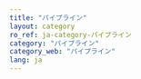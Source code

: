 ```yaml
---
title: "パイプライン"
layout: category
ro_ref: ja-category-パイプライン
category: "パイプライン"
category_web: "パイプライン"
lang: ja
---
```

